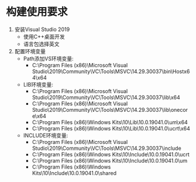 # 构建使用要求
1. 安装Visual Studio 2019
    - 使用C++桌面开发
    - 语言包选择英文
2. 配置环境变量
    - Path添加VS环境变量: 
      - C:\Program Files (x86)\Microsoft Visual Studio\2019\Community\VC\Tools\MSVC\14.29.30037\bin\Hostx64\x64
    - LIB环境变量: 
      - C:\Program Files (x86)\Microsoft Visual Studio\2019\Community\VC\Tools\MSVC\14.29.30037\lib\x64
      - C:\Program Files (x86)\Microsoft Visual Studio\2019\Community\VC\Tools\MSVC\14.29.30037\lib\onecore\x64
      - C:\Program Files (x86)\Windows Kits\10\Lib\10.0.19041.0\um\x64
      - C:\Program Files (x86)\Windows Kits\10\Lib\10.0.19041.0\ucrt\x64
    - INCLUDE环境变量:
      - C:\Program Files (x86)\Microsoft Visual Studio\2019\Community\VC\Tools\MSVC\14.29.30037\include
      - C:\Program Files (x86)\Windows Kits\10\Include\10.0.19041.0\ucrt
      - C:\Program Files (x86)\Windows Kits\10\Include\10.0.19041.0\um
      - C:\Program Files (x86)\Windows Kits\10\Include\10.0.19041.0\shared